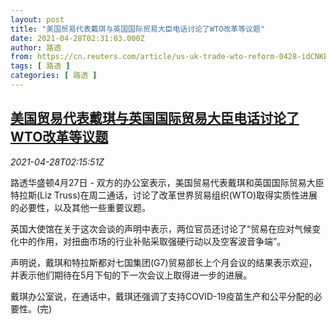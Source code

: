 ```yaml
---
layout: post
title: "美国贸易代表戴琪与英国国际贸易大臣电话讨论了WTO改革等议题"
date: 2021-04-28T02:31:03.000Z
author: 路透
from: https://cn.reuters.com/article/us-uk-trade-wto-reform-0428-idCNKBS2CF05W
tags: [ 路透 ]
categories: [ 路透 ]
---
```

<!--1619577063000-->
[美国贸易代表戴琪与英国国际贸易大臣电话讨论了WTO改革等议题](https://cn.reuters.com/article/us-uk-trade-wto-reform-0428-idCNKBS2CF05W)
------

<div>
<div><i>2021-04-28T02:15:51Z</i></div><p>路透华盛顿4月27日 - 双方的办公室表示，美国贸易代表戴琪和英国国际贸易大臣特拉斯(Liz Truss)在周二通话，讨论了改革世界贸易组织(WTO)取得实质性进展的必要性，以及其他一些重要议题。</p><p>英国大使馆在关于这次会谈的声明中表示，两位官员还讨论了“贸易在应对气候变化中的作用，对扭曲市场的行业补贴采取强硬行动以及空客波音争端”。</p><p>声明说，戴琪和特拉斯都对七国集团(G7)贸易部长上个月会议的结果表示欢迎，并表示他们期待在5月下旬的下一次会议上取得进一步的进展。</p><p>戴琪办公室说，在通话中，戴琪还强调了支持COVID-19疫苗生产和公平分配的必要性。(完)</p>
</div>
